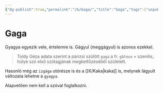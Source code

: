 ```yaml
---
{"dg-publish":true,"permalink":"/G/Gaga/","title":"Gaga","tags":["unpublishit"],"created":"2023-11-01T05:39","updated":"2024-04-05T20:04"}
---
```



# Gaga

Gyagya egyezik vele, értelemre is. Gágyul (meggágyul) is azonos ezekkel.  
> Toldy Géza adata szerint a párizsi szülött `gaga` a fr. `gâteux` = szenilis, hülye szó első szótagjának megkettőzéséből született.   

Hasonló még az `izgága` utórésze is és a [[K/Kaka\|kaka]] is, melynek lágyult változata lehetne a `gyagya`.  

Alapvetően nem kell a szóval foglalkozni.  